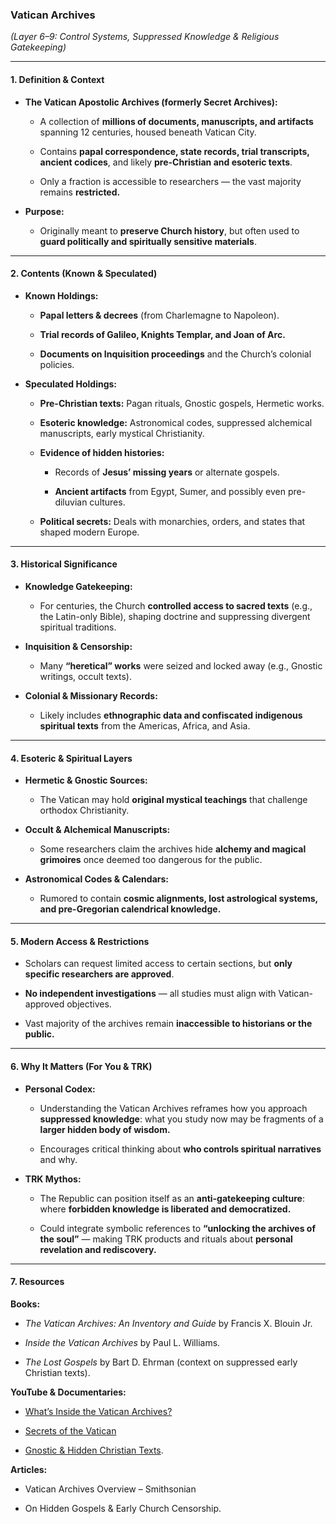 ### **Vatican Archives**

_(Layer 6–9: Control Systems, Suppressed Knowledge & Religious Gatekeeping)_

---

#### **1. Definition & Context**

- **The Vatican Apostolic Archives (formerly Secret Archives):**
    
    - A collection of **millions of documents, manuscripts, and artifacts** spanning 12 centuries, housed beneath Vatican City.
        
    - Contains **papal correspondence, state records, trial transcripts, ancient codices**, and likely **pre-Christian and esoteric texts**.
        
    - Only a fraction is accessible to researchers — the vast majority remains **restricted.**
        
- **Purpose:**
    
    - Originally meant to **preserve Church history**, but often used to **guard politically and spiritually sensitive materials**.
        

---

#### **2. Contents (Known & Speculated)**

- **Known Holdings:**
    
    - **Papal letters & decrees** (from Charlemagne to Napoleon).
        
    - **Trial records of Galileo, Knights Templar, and Joan of Arc.**
        
    - **Documents on Inquisition proceedings** and the Church’s colonial policies.
        
- **Speculated Holdings:**
    
    - **Pre-Christian texts:** Pagan rituals, Gnostic gospels, Hermetic works.
        
    - **Esoteric knowledge:** Astronomical codes, suppressed alchemical manuscripts, early mystical Christianity.
        
    - **Evidence of hidden histories:**
        
        - Records of **Jesus’ missing years** or alternate gospels.
            
        - **Ancient artifacts** from Egypt, Sumer, and possibly even pre-diluvian cultures.
            
    - **Political secrets:** Deals with monarchies, orders, and states that shaped modern Europe.
        

---

#### **3. Historical Significance**

- **Knowledge Gatekeeping:**
    
    - For centuries, the Church **controlled access to sacred texts** (e.g., the Latin-only Bible), shaping doctrine and suppressing divergent spiritual traditions.
        
- **Inquisition & Censorship:**
    
    - Many **“heretical” works** were seized and locked away (e.g., Gnostic writings, occult texts).
        
- **Colonial & Missionary Records:**
    
    - Likely includes **ethnographic data and confiscated indigenous spiritual texts** from the Americas, Africa, and Asia.
        

---

#### **4. Esoteric & Spiritual Layers**

- **Hermetic & Gnostic Sources:**
    
    - The Vatican may hold **original mystical teachings** that challenge orthodox Christianity.
        
- **Occult & Alchemical Manuscripts:**
    
    - Some researchers claim the archives hide **alchemy and magical grimoires** once deemed too dangerous for the public.
        
- **Astronomical Codes & Calendars:**
    
    - Rumored to contain **cosmic alignments, lost astrological systems, and pre-Gregorian calendrical knowledge.**
        

---

#### **5. Modern Access & Restrictions**

- Scholars can request limited access to certain sections, but **only specific researchers are approved**.
    
- **No independent investigations** — all studies must align with Vatican-approved objectives.
    
- Vast majority of the archives remain **inaccessible to historians or the public.**
    

---

#### **6. Why It Matters (For You & TRK)**

- **Personal Codex:**
    
    - Understanding the Vatican Archives reframes how you approach **suppressed knowledge**: what you study now may be fragments of a **larger hidden body of wisdom.**
        
    - Encourages critical thinking about **who controls spiritual narratives** and why.
        
- **TRK Mythos:**
    
    - The Republic can position itself as an **anti-gatekeeping culture**: where **forbidden knowledge is liberated and democratized.**
        
    - Could integrate symbolic references to **“unlocking the archives of the soul”** — making TRK products and rituals about **personal revelation and rediscovery.**
        

---

#### **7. Resources**

**Books:**

- _The Vatican Archives: An Inventory and Guide_ by Francis X. Blouin Jr.
    
- _Inside the Vatican Archives_ by Paul L. Williams.
    
- _The Lost Gospels_ by Bart D. Ehrman (context on suppressed early Christian texts).
    

**YouTube & Documentaries:**

- [What’s Inside the Vatican Archives?](https://www.youtube.com/watch?v=ci7EktP5NfM)
    
- [Secrets of the Vatican](https://www.youtube.com/watch?v=Q1_2hZg1fK8)
    
- [Gnostic & Hidden Christian Texts](https://www.youtube.com/watch?v=hObvuU2k4rk).
    

**Articles:**

- Vatican Archives Overview – Smithsonian
    
- On Hidden Gospels & Early Church Censorship.
